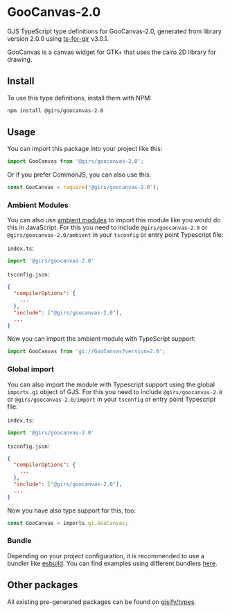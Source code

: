
# GooCanvas-2.0

GJS TypeScript type definitions for GooCanvas-2.0, generated from library version 2.0.0 using [ts-for-gir](https://github.com/gjsify/ts-for-gir) v3.0.1.

GooCanvas is a canvas widget for GTK+ that uses the cairo 2D library for drawing.

## Install

To use this type definitions, install them with NPM:
```bash
npm install @girs/goocanvas-2.0
```

## Usage

You can import this package into your project like this:
```ts
import GooCanvas from '@girs/goocanvas-2.0';
```

Or if you prefer CommonJS, you can also use this:
```ts
const GooCanvas = require('@girs/goocanvas-2.0');
```

### Ambient Modules

You can also use [ambient modules](https://github.com/gjsify/ts-for-gir/tree/main/packages/cli#ambient-modules) to import this module like you would do this in JavaScript.
For this you need to include `@girs/goocanvas-2.0` or `@girs/goocanvas-2.0/ambient` in your `tsconfig` or entry point Typescript file:

`index.ts`:
```ts
import '@girs/goocanvas-2.0'
```

`tsconfig.json`:
```json
{
  "compilerOptions": {
    ...
  },
  "include": ["@girs/goocanvas-2.0"],
  ...
}
```

Now you can import the ambient module with TypeScript support: 

```ts
import GooCanvas from 'gi://GooCanvas?version=2.0';
```

### Global import

You can also import the module with Typescript support using the global `imports.gi` object of GJS.
For this you need to include `@girs/goocanvas-2.0` or `@girs/goocanvas-2.0/import` in your `tsconfig` or entry point Typescript file:

`index.ts`:
```ts
import '@girs/goocanvas-2.0'
```

`tsconfig.json`:
```json
{
  "compilerOptions": {
    ...
  },
  "include": ["@girs/goocanvas-2.0"],
  ...
}
```

Now you have also type support for this, too:

```ts
const GooCanvas = imports.gi.GooCanvas;
```

### Bundle

Depending on your project configuration, it is recommended to use a bundler like [esbuild](https://esbuild.github.io/). You can find examples using different bundlers [here](https://github.com/gjsify/ts-for-gir/tree/main/examples).

## Other packages

All existing pre-generated packages can be found on [gjsify/types](https://github.com/gjsify/types).

